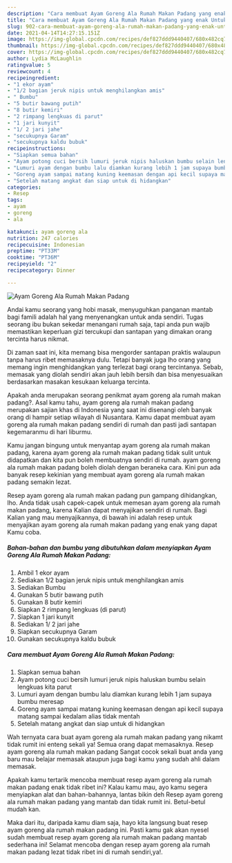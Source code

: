 ```yaml
---
description: "Cara membuat Ayam Goreng Ala Rumah Makan Padang yang enak Untuk Jualan"
title: "Cara membuat Ayam Goreng Ala Rumah Makan Padang yang enak Untuk Jualan"
slug: 902-cara-membuat-ayam-goreng-ala-rumah-makan-padang-yang-enak-untuk-jualan
date: 2021-04-14T14:27:15.151Z
image: https://img-global.cpcdn.com/recipes/def827ddd9440407/680x482cq70/ayam-goreng-ala-rumah-makan-padang-foto-resep-utama.jpg
thumbnail: https://img-global.cpcdn.com/recipes/def827ddd9440407/680x482cq70/ayam-goreng-ala-rumah-makan-padang-foto-resep-utama.jpg
cover: https://img-global.cpcdn.com/recipes/def827ddd9440407/680x482cq70/ayam-goreng-ala-rumah-makan-padang-foto-resep-utama.jpg
author: Lydia McLaughlin
ratingvalue: 5
reviewcount: 4
recipeingredient:
- "1 ekor ayam"
- "1/2 bagian jeruk nipis untuk menghilangkan amis"
- " Bumbu"
- "5 butir bawang putih"
- "8 butir kemiri"
- "2 rimpang lengkuas di parut"
- "1 jari kunyit"
- "1/ 2 jari jahe"
- "secukupnya Garam"
- "secukupnya kaldu bubuk"
recipeinstructions:
- "Siapkan semua bahan"
- "Ayam potong cuci bersih lumuri jeruk nipis haluskan bumbu selain lengkuas kita parut"
- "Lumuri ayam dengan bumbu lalu diamkan kurang lebih 1 jam supaya bumbu meresap"
- "Goreng ayam sampai matang kuning keemasan dengan api kecil supaya matang sampai kedalam alias tidak mentah"
- "Setelah matang angkat dan siap untuk di hidangkan"
categories:
- Resep
tags:
- ayam
- goreng
- ala

katakunci: ayam goreng ala 
nutrition: 247 calories
recipecuisine: Indonesian
preptime: "PT33M"
cooktime: "PT36M"
recipeyield: "2"
recipecategory: Dinner

---
```



![Ayam Goreng Ala Rumah Makan Padang](https://img-global.cpcdn.com/recipes/def827ddd9440407/680x482cq70/ayam-goreng-ala-rumah-makan-padang-foto-resep-utama.jpg)

Andai kamu seorang yang hobi masak, menyuguhkan panganan mantab bagi famili adalah hal yang menyenangkan untuk anda sendiri. Tugas seorang ibu bukan sekedar menangani rumah saja, tapi anda pun wajib memastikan keperluan gizi tercukupi dan santapan yang dimakan orang tercinta harus nikmat.

Di zaman  saat ini, kita memang bisa mengorder santapan praktis walaupun tanpa harus ribet memasaknya dulu. Tetapi banyak juga lho orang yang memang ingin menghidangkan yang terlezat bagi orang tercintanya. Sebab, memasak yang diolah sendiri akan jauh lebih bersih dan bisa menyesuaikan berdasarkan masakan kesukaan keluarga tercinta. 



Apakah anda merupakan seorang penikmat ayam goreng ala rumah makan padang?. Asal kamu tahu, ayam goreng ala rumah makan padang merupakan sajian khas di Indonesia yang saat ini disenangi oleh banyak orang di hampir setiap wilayah di Nusantara. Kamu dapat membuat ayam goreng ala rumah makan padang sendiri di rumah dan pasti jadi santapan kegemaranmu di hari liburmu.

Kamu jangan bingung untuk menyantap ayam goreng ala rumah makan padang, karena ayam goreng ala rumah makan padang tidak sulit untuk didapatkan dan kita pun boleh membuatnya sendiri di rumah. ayam goreng ala rumah makan padang boleh diolah dengan beraneka cara. Kini pun ada banyak resep kekinian yang membuat ayam goreng ala rumah makan padang semakin lezat.

Resep ayam goreng ala rumah makan padang pun gampang dihidangkan, lho. Anda tidak usah capek-capek untuk memesan ayam goreng ala rumah makan padang, karena Kalian dapat menyajikan sendiri di rumah. Bagi Kalian yang mau menyajikannya, di bawah ini adalah resep untuk menyajikan ayam goreng ala rumah makan padang yang enak yang dapat Kamu coba.

<!--inarticleads1-->

##### Bahan-bahan dan bumbu yang dibutuhkan dalam menyiapkan Ayam Goreng Ala Rumah Makan Padang:

1. Ambil 1 ekor ayam
1. Sediakan 1/2 bagian jeruk nipis untuk menghilangkan amis
1. Sediakan  Bumbu
1. Gunakan 5 butir bawang putih
1. Gunakan 8 butir kemiri
1. Siapkan 2 rimpang lengkuas (di parut)
1. Siapkan 1 jari kunyit
1. Sediakan 1/ 2 jari jahe
1. Siapkan secukupnya Garam
1. Gunakan secukupnya kaldu bubuk




<!--inarticleads2-->

##### Cara membuat Ayam Goreng Ala Rumah Makan Padang:

1. Siapkan semua bahan
1. Ayam potong cuci bersih lumuri jeruk nipis haluskan bumbu selain lengkuas kita parut
1. Lumuri ayam dengan bumbu lalu diamkan kurang lebih 1 jam supaya bumbu meresap
1. Goreng ayam sampai matang kuning keemasan dengan api kecil supaya matang sampai kedalam alias tidak mentah
1. Setelah matang angkat dan siap untuk di hidangkan




Wah ternyata cara buat ayam goreng ala rumah makan padang yang nikamt tidak rumit ini enteng sekali ya! Semua orang dapat memasaknya. Resep ayam goreng ala rumah makan padang Sangat cocok sekali buat anda yang baru mau belajar memasak ataupun juga bagi kamu yang sudah ahli dalam memasak.

Apakah kamu tertarik mencoba membuat resep ayam goreng ala rumah makan padang enak tidak ribet ini? Kalau kamu mau, ayo kamu segera menyiapkan alat dan bahan-bahannya, lantas bikin deh Resep ayam goreng ala rumah makan padang yang mantab dan tidak rumit ini. Betul-betul mudah kan. 

Maka dari itu, daripada kamu diam saja, hayo kita langsung buat resep ayam goreng ala rumah makan padang ini. Pasti kamu gak akan nyesel sudah membuat resep ayam goreng ala rumah makan padang mantab sederhana ini! Selamat mencoba dengan resep ayam goreng ala rumah makan padang lezat tidak ribet ini di rumah sendiri,ya!.

